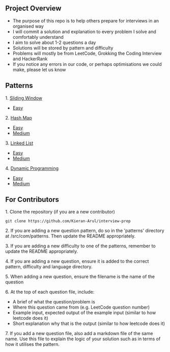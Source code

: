 ## Project Overview

- The purpose of this repo is to help others prepare for interviews in an organised way
- I will commit a solution and explanation to every problem I solve and comfortably understand
- I aim to solve about 1-2 questions a day
- Solutions will be stored by pattern and difficulty
- Problems will mostly be from LeetCode, Grokking the Coding Interview and HackerRank
- If you notice any errors in our code, or perhaps optimisations we could make, please let us know

## Patterns

1\. [Sliding Window](https://github.com/Kieran-Arul/interview-prep/tree/main/src/com/patterns/slidingWindow)

  - [Easy](https://github.com/Kieran-Arul/interview-prep/tree/main/src/com/patterns/slidingWindow/easy)

2\. [Hash Map](https://github.com/Kieran-Arul/interview-prep/tree/main/src/com/patterns/hashmap)

  - [Easy](https://github.com/Kieran-Arul/interview-prep/tree/main/src/com/patterns/hashmap/easy)
  - [Medium](https://github.com/Kieran-Arul/interview-prep/tree/main/src/com/patterns/hashmap/medium)

3\. [Linked List](https://github.com/Kieran-Arul/interview-prep/tree/main/src/com/patterns/linkList)

  - [Easy](https://github.com/Kieran-Arul/interview-prep/tree/main/src/com/patterns/linkList/easy/python)
  - [Medium](https://github.com/Kieran-Arul/interview-prep/tree/main/src/com/patterns/linkList/medium/python)
 
4\. [Dynamic Programming](https://github.com/Kieran-Arul/interview-prep/tree/main/src/com/patterns/dynamicProgramming)
  
  - [Easy](https://github.com/Kieran-Arul/interview-prep/tree/main/src/com/patterns/dynamicProgramming/easy)
  - [Medium](https://github.com/Kieran-Arul/interview-prep/tree/main/src/com/patterns/dynamicProgramming/medium)

## For Contributors

1\. Clone the repository (if you are a new contributor)

    git clone https://github.com/Kieran-Arul/interview-prep

2\. If you are adding a new question pattern, do so in the 'patterns' directory at /src/com/patterns. Then update the README appropriately.

3\. If you are adding a new difficulty to one of the patterns, remember to update the README appropriately.

4\. If you are adding a new question, ensure it is added to the correct pattern, difficulty and language directory.

5\. When adding a new question, ensure the filename is the name of the question

6\. At the top of each question file, include:

  - A brief of what the question/problem is
  - Where this question came from (e.g. LeetCode question number)
  - Example input, expected output of the example input (similar to how leetcode does it)
  - Short explanation why that is the output (similar to how leetcode does it)

7\. If you add a new question file, also add a markdown file of the same name. Use this file to explain the logic of your solution such as in terms of how it utilises the pattern.



